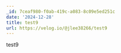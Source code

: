 ```yaml
---
_id: 7ceaf980-f0ab-419c-a083-8c09e5ed251c
date: '2024-12-28'
title: test9
url: https://velog.io/@jlee38266/test9
---
```


test9